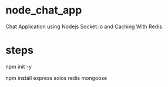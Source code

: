 # node_chat_app
Chat  Application using Nodejs Socket.io and Caching With Redis

# steps

npm init -y

npm install express axios redis mongoose


